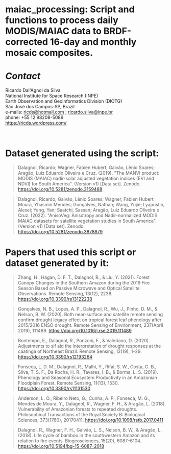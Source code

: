 # maiac_processing: Script and functions to process daily MODIS/MAIAC data to BRDF-corrected 16-day and monthly mosaic composites.

# *Contact*
Ricardo Dal'Agnol da Silva<br>
National Institute for Space Research (INPE)<br>
Earth Observation and Geoinformatics Division (DIOTG)<br>
São José dos Campos-SP, Brazil<br>
e-mails: ricds@hotmail.com ; ricardo.silva@inpe.br<br>
phone: +55 12 98208-5089<br>
https://ricds.wordpress.com/<br>

<BR>

# Dataset generated using the script:
> Dalagnol, Ricardo; Wagner, Fabien Hubert; Galvão, Lênio Soares; Aragão, Luiz Eduardo Oliveira e Cruz. (2019). "The MANVI product: MODIS (MAIAC) nadir-solar adjusted vegetation indices (EVI and NDVI) for South America". (Version v1) [Data set]. Zenodo. https://doi.org/10.5281/zenodo.3159488
  
> Dalagnol, Ricardo; Galvão, Lênio Soares; Wagner, Fabien Hubert; Moura, Yhasmin Mendes; Gonçalves, Nathan; Wang, Yujie; Lyapustin, Alexei; Yang, Yan; Saatchi, Sassan; Aragão, Luiz Eduardo Oliveira e Cruz. (2022). "AnisoVeg: Anisotropy and Nadir-normalized MODIS MAIAC datasets for satellite vegetation studies in South America". (Version v1) [Data set]. Zenodo. https://doi.org/10.5281/zenodo.3878879
  
# Papers that used this script or dataset generated by it:
> Zhang, H., Hagan, D. F. T., Dalagnol, R., & Liu, Y. (2021). Forest Canopy Changes in the Southern Amazon during the 2019 Fire Season Based on Passive Microwave and Optical Satellite Observations. Remote Sensing, 13(12), 2238. https://doi.org/10.3390/rs13122238

> Gonçalves, N. B., Lopes, A. P., Dalagnol, R., Wu, J., Pinho, D. M., & Nelson, B. W. (2020). Both near-surface and satellite remote sensing confirm drought legacy effect on tropical forest leaf phenology after 2015/2016 ENSO drought. Remote Sensing of Environment, 237(April 2019), 111489. https://doi.org/10.1016/j.rse.2019.111489

> Bontempo, E., Dalagnol, R., Ponzoni, F., & Valeriano, D. (2020). Adjustments to sif aid the interpretation of drought responses at the caatinga of Northeast Brazil. Remote Sensing, 12(19), 1–29. https://doi.org/10.3390/rs12193264

> Fonseca, L. D. M., Dalagnol, R., Malhi, Y., Rifai, S. W., Costa, G. B., Silva, T. S. F., Da Rocha, H. R., Tavares, I. B., & Borma, L. S. (2019). Phenology and Seasonal Ecosystem Productivity in an Amazonian Floodplain Forest. Remote Sensing, 11(13), 1530. https://doi.org/10.3390/rs11131530

> Anderson, L. O., Ribeiro Neto, G., Cunha, A. P., Fonseca, M. G., Mendes de Moura, Y., Dalagnol, R., Wagner, F. H., & Aragão, L. (2018). Vulnerability of Amazonian forests to repeated droughts. Philosophical Transactions of the Royal Society B: Biological Sciences, 373(1760), 20170411. https://doi.org/10.1098/rstb.2017.0411

> Dalagnol, R., Wagner, F. H., Galvão, L. S., Nelson, B. W., & Aragão, L. (2018). Life cycle of bamboo in the southwestern Amazon and its relation to fire events. Biogeosciences, 15(20), 6087–6104. https://doi.org/10.5194/bg-15-6087-2018
